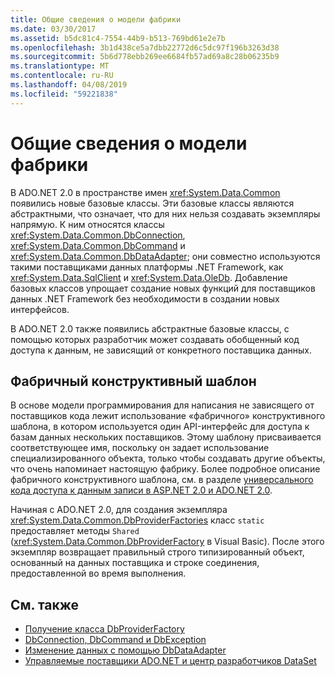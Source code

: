 ```yaml
---
title: Общие сведения о модели фабрики
ms.date: 03/30/2017
ms.assetid: b5dc81c4-7554-44b9-b513-769bd61e2e7b
ms.openlocfilehash: 3b1d438ce5a7dbb22772d6c5dc97f196b3263d38
ms.sourcegitcommit: 5b6d778ebb269ee6684fb57ad69a8c28b06235b9
ms.translationtype: MT
ms.contentlocale: ru-RU
ms.lasthandoff: 04/08/2019
ms.locfileid: "59221838"
---
```

# <a name="factory-model-overview"></a>Общие сведения о модели фабрики
В ADO.NET 2.0 в пространстве имен <xref:System.Data.Common> появились новые базовые классы. Эти базовые классы являются абстрактными, что означает, что для них нельзя создавать экземпляры напрямую. К ним относятся классы <xref:System.Data.Common.DbConnection>, <xref:System.Data.Common.DbCommand> и <xref:System.Data.Common.DbDataAdapter>; они совместно используются такими поставщиками данных платформы .NET Framework, как <xref:System.Data.SqlClient> и <xref:System.Data.OleDb>. Добавление базовых классов упрощает создание новых функций для поставщиков данных .NET Framework без необходимости в создании новых интерфейсов.  
  
 В ADO.NET 2.0 также появились абстрактные базовые классы, с помощью которых разработчик может создавать обобщенный код доступа к данным, не зависящий от конкретного поставщика данных.  
  
## <a name="the-factory-design-pattern"></a>Фабричный конструктивный шаблон  
 В основе модели программирования для написания не зависящего от поставщиков кода лежит использование «фабричного» конструктивного шаблона, в котором используется один API-интерфейс для доступа к базам данных нескольких поставщиков. Этому шаблону присваивается соответствующее имя, поскольку он задает использование специализированного объекта, только чтобы создавать другие объекты, что очень напоминает настоящую фабрику. Более подробное описание фабричного конструктивного шаблона, см. в разделе [универсального кода доступа к данным записи в ASP.NET 2.0 и ADO.NET 2.0](https://go.microsoft.com/fwlink/?LinkId=55915).
  
 Начиная с ADO.NET 2.0, для создания экземпляра <xref:System.Data.Common.DbProviderFactories> класс `static` предоставляет методы `Shared` (<xref:System.Data.Common.DbProviderFactory> в Visual Basic). После этого экземпляр возвращает правильный строго типизированный объект, основанный на данных поставщика и строке соединения, предоставленной во время выполнения.  
  
## <a name="see-also"></a>См. также

- [Получение класса DbProviderFactory](../../../../docs/framework/data/adonet/obtaining-a-dbproviderfactory.md)
- [DbConnection, DbCommand и DbException](../../../../docs/framework/data/adonet/dbconnection-dbcommand-and-dbexception.md)
- [Изменение данных с помощью DbDataAdapter](../../../../docs/framework/data/adonet/modifying-data-with-a-dbdataadapter.md)
- [Управляемые поставщики ADO.NET и центр разработчиков DataSet](https://go.microsoft.com/fwlink/?LinkId=217917)

